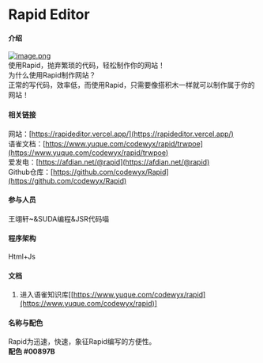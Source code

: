 # Rapid Editor
<a name="pkrNX"></a>
#### 介绍
[![image.png](https://cdn.nlark.com/yuque/0/2022/png/21876185/1646979457501-20a82770-e698-4561-babb-e9855c6da5c9.png#clientId=ufb4194e9-de04-4&crop=0&crop=0&crop=1&crop=1&from=paste&height=114&id=u69d3247c&margin=%5Bobject%20Object%5D&name=image.png&originHeight=264&originWidth=1003&originalType=url&ratio=1&rotation=0&showTitle=false&size=40641&status=done&style=none&taskId=ub75af5f1-b40e-4006-93e9-6aca06ee7a0&title=&width=434)](https://rapideditor.vercel.app/editor/)<br />使用Rapid，抛弃繁琐的代码，轻松制作你的网站！<br />为什么使用Rapid制作网站？<br />正常的写代码，效率低，而使用Rapid，只需要像搭积木一样就可以制作属于你的网站！
<a name="cXV8t"></a>
#### 相关链接
网站：[https://rapideditor.vercel.app/](https://rapideditor.vercel.app/)<br />语雀文档：[https://www.yuque.com/codewyx/rapid/trwpoe](https://www.yuque.com/codewyx/rapid/trwpoe)<br />爱发电：[https://afdian.net/@rapid](https://afdian.net/@rapid)<br />Github仓库：[https://github.com/codewyx/Rapid](https://github.com/codewyx/Rapid)
<a name="jDG8U"></a>
#### 参与人员
王翊轩~&SUDA编程&JSR代码喵
<a name="Z0NGD"></a>
#### 程序架构
Html+Js
<a name="AL2Yy"></a>
#### 文档

1. 进入语雀知识库[[https://www.yuque.com/codewyx/rapid](https://www.yuque.com/codewyx/rapid)]
<a name="Jmh9I"></a>
#### 名称与配色
Rapid为迅速，快速，象征Rapid编写的方便性。<br />**配色 #00897B**
